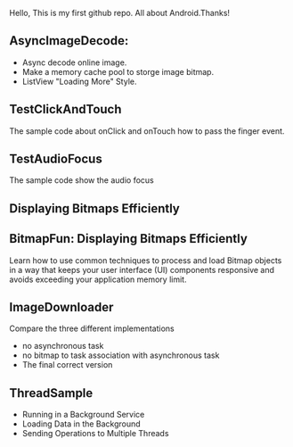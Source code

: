 Hello, This is my first github repo.
All about Android.Thanks!

## AsyncImageDecode:
* Async decode online image.   
* Make a memory cache pool to storge image bitmap.
* ListView "Loading More" Style.

## TestClickAndTouch
The sample code about onClick and onTouch how to pass the finger event.

## TestAudioFocus
The sample code show the audio focus

## Displaying Bitmaps Efficiently
## BitmapFun: Displaying Bitmaps Efficiently
Learn how to use common techniques to process and load Bitmap objects in a way that keeps your user interface (UI) components responsive and avoids exceeding your application memory limit. 

## ImageDownloader
Compare the three different implementations
* no asynchronous task
* no bitmap to task association with asynchronous task 
* The final correct version

## ThreadSample
* Running in a Background Service
* Loading Data in the Background
* Sending Operations to Multiple Threads

